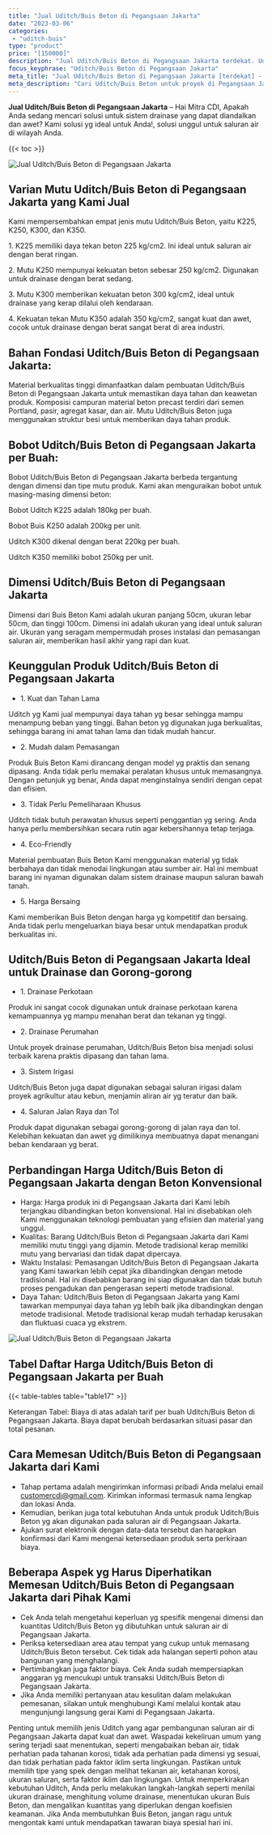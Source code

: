 ```yaml
---
title: "Jual Uditch/Buis Beton di Pegangsaan Jakarta"
date: "2023-03-06"
categories:
 - "uditch-buis"
type: "product"
price: "[150000]"
description: "Jual Uditch/Buis Beton di Pegangsaan Jakarta terdekat. Uditch/Buis Beton ini umumnya dipakai dalam project konstruksi sebagai drainase yang handal dan awet. Silakan kontak kami untuk informasi lebih lanjut."
focus_keyphrase: "Uditch/Buis Beton di Pegangsaan Jakarta"
meta_title: "Jual Uditch/Buis Beton di Pegangsaan Jakarta [terdekat] - CDI"
meta_description: "Cari Uditch/Buis Beton untuk proyek di Pegangsaan Jakarta? Kami menyediakan Uditch/Buis Beton yang berkualitas untuk infrastruktur saluran pembuangan. Dapatkan harga termurah sekarang."
---
```


**Jual Uditch/Buis Beton di Pegangsaan Jakarta** – Hai Mitra CDI, Apakah Anda sedang mencari solusi untuk sistem drainase yang dapat diandalkan dan awet? Kami solusi yg ideal untuk Anda!, solusi unggul untuk saluran air di wilayah Anda.

{{< toc >}}

![Jual Uditch/Buis Beton di Pegangsaan Jakarta](/images/uditch-buis/uditch-beton-02.jpg)

## Varian Mutu Uditch/Buis Beton di Pegangsaan Jakarta yang Kami Jual

Kami mempersembahkan empat jenis mutu Uditch/Buis Beton, yaitu K225, K250, K300, dan K350.

1\. K225 memiliki daya tekan beton 225 kg/cm2. Ini ideal untuk saluran air dengan berat ringan.

2\. Mutu K250 mempunyai kekuatan beton sebesar 250 kg/cm2. Digunakan untuk drainase dengan berat sedang.

3\. Mutu K300 memberikan kekuatan beton 300 kg/cm2, ideal untuk drainase yang kerap dilalui oleh kendaraan.

4\. Kekuatan tekan Mutu K350 adalah 350 kg/cm2, sangat kuat dan awet, cocok untuk drainase dengan berat sangat berat di area industri.

## Bahan Fondasi Uditch/Buis Beton di Pegangsaan Jakarta:

Material berkualitas tinggi dimanfaatkan dalam pembuatan Uditch/Buis Beton di Pegangsaan Jakarta untuk memastikan daya tahan dan keawetan produk. Komposisi campuran material beton precast terdiri dari semen Portland, pasir, agregat kasar, dan air. Mutu Uditch/Buis Beton juga menggunakan struktur besi untuk memberikan daya tahan produk.

## Bobot Uditch/Buis Beton di Pegangsaan Jakarta per Buah:

Bobot Uditch/Buis Beton di Pegangsaan Jakarta berbeda tergantung dengan dimensi dan tipe mutu produk. Kami akan menguraikan bobot untuk masing-masing dimensi beton:

Bobot Uditch K225 adalah 180kg per buah.

Bobot Buis K250 adalah 200kg per unit.

Uditch K300 dikenal dengan berat 220kg per buah.

Uditch K350 memiliki bobot 250kg per unit.

## Dimensi Uditch/Buis Beton di Pegangsaan Jakarta

Dimensi dari Buis Beton Kami adalah ukuran panjang 50cm, ukuran lebar 50cm, dan tinggi 100cm. Dimensi ini adalah ukuran yang ideal untuk saluran air. Ukuran yang seragam mempermudah proses instalasi dan pemasangan saluran air, memberikan hasil akhir yang rapi dan kuat.

## Keunggulan Produk Uditch/Buis Beton di Pegangsaan Jakarta

*   1\. Kuat dan Tahan Lama

Uditch yg Kami jual mempunyai daya tahan yg besar sehingga mampu menampung beban yang tinggi. Bahan beton yg digunakan juga berkualitas, sehingga barang ini amat tahan lama dan tidak mudah hancur.
*   2\. Mudah dalam Pemasangan

Produk Buis Beton Kami dirancang dengan model yg praktis dan senang dipasang. Anda tidak perlu memakai peralatan khusus untuk memasangnya. Dengan petunjuk yg benar, Anda dapat menginstalnya sendiri dengan cepat dan efisien.
*   3\. Tidak Perlu Pemeliharaan Khusus

Uditch tidak butuh perawatan khusus seperti penggantian yg sering. Anda hanya perlu membersihkan secara rutin agar kebersihannya tetap terjaga.
*   4\. Eco-Friendly

Material pembuatan Buis Beton Kami menggunakan material yg tidak berbahaya dan tidak menodai lingkungan atau sumber air. Hal ini membuat barang ini nyaman digunakan dalam sistem drainase maupun saluran bawah tanah.
*   5\. Harga Bersaing

Kami memberikan Buis Beton dengan harga yg kompetitif dan bersaing. Anda tidak perlu mengeluarkan biaya besar untuk mendapatkan produk berkualitas ini.

## Uditch/Buis Beton di Pegangsaan Jakarta Ideal untuk Drainase dan Gorong-gorong

*   1\. Drainase Perkotaan

Produk ini sangat cocok digunakan untuk drainase perkotaan karena kemampuannya yg mampu menahan berat dan tekanan yg tinggi.
*   2\. Drainase Perumahan

Untuk proyek drainase perumahan, Uditch/Buis Beton bisa menjadi solusi terbaik karena praktis dipasang dan tahan lama.
*   3\. Sistem Irigasi

Uditch/Buis Beton juga dapat digunakan sebagai saluran irigasi dalam proyek agrikultur atau kebun, menjamin aliran air yg teratur dan baik.
*   4\. Saluran Jalan Raya dan Tol

Produk dapat digunakan sebagai gorong-gorong di jalan raya dan tol. Kelebihan kekuatan dan awet yg dimilikinya membuatnya dapat menangani beban kendaraan yg berat.

## Perbandingan Harga Uditch/Buis Beton di Pegangsaan Jakarta dengan Beton Konvensional

*   Harga: Harga produk ini di Pegangsaan Jakarta dari Kami lebih terjangkau dibandingkan beton konvensional. Hal ini disebabkan oleh Kami menggunakan teknologi pembuatan yang efisien dan material yang unggul.
*   Kualitas: Barang Uditch/Buis Beton di Pegangsaan Jakarta dari Kami memiliki mutu tinggi yang dijamin. Metode tradisional kerap memiliki mutu yang bervariasi dan tidak dapat dipercaya.
*   Waktu Instalasi: Pemasangan Uditch/Buis Beton di Pegangsaan Jakarta yang Kami tawarkan lebih cepat jika dibandingkan dengan metode tradisional. Hal ini disebabkan barang ini siap digunakan dan tidak butuh proses pengadukan dan pengerasan seperti metode tradisional.
*   Daya Tahan: Uditch/Buis Beton di Pegangsaan Jakarta yang Kami tawarkan mempunyai daya tahan yg lebih baik jika dibandingkan dengan metode tradisional. Metode tradisional kerap mudah terhadap kerusakan dan fluktuasi cuaca yg ekstrem.

![Jual Uditch/Buis Beton di Pegangsaan Jakarta](/images/uditch-buis/buis-beton-01.jpg)

## Tabel Daftar Harga Uditch/Buis Beton di Pegangsaan Jakarta per Buah

{{< table-tables table="table17" >}}

Keterangan Tabel: Biaya di atas adalah tarif per buah Uditch/Buis Beton di Pegangsaan Jakarta. Biaya dapat berubah berdasarkan situasi pasar dan total pesanan.

## Cara Memesan Uditch/Buis Beton di Pegangsaan Jakarta dari Kami

*   Tahap pertama adalah mengirimkan informasi pribadi Anda melalui email customercdi@gmail.com. Kirimkan informasi termasuk nama lengkap dan lokasi Anda.
*   Kemudian, berikan juga total kebutuhan Anda untuk produk Uditch/Buis Beton yg akan digunakan pada saluran air di Pegangsaan Jakarta.
*   Ajukan surat elektronik dengan data-data tersebut dan harapkan konfirmasi dari Kami mengenai ketersediaan produk serta perkiraan biaya.

## Beberapa Aspek yg Harus Diperhatikan Memesan Uditch/Buis Beton di Pegangsaan Jakarta dari Pihak Kami

*   Cek Anda telah mengetahui keperluan yg spesifik mengenai dimensi dan kuantitas Uditch/Buis Beton yg dibutuhkan untuk saluran air di Pegangsaan Jakarta.
*   Periksa ketersediaan area atau tempat yang cukup untuk memasang Uditch/Buis Beton tersebut. Cek tidak ada halangan seperti pohon atau bangunan yang menghalangi.
*   Pertimbangkan juga faktor biaya. Cek Anda sudah mempersiapkan anggaran yg mencukupi untuk transaksi Uditch/Buis Beton di Pegangsaan Jakarta.
*   Jika Anda memiliki pertanyaan atau kesulitan dalam melakukan pemesanan, silakan untuk menghubungi Kami melalui kontak atau mengunjungi langsung gerai Kami di Pegangsaan Jakarta.

Penting untuk memilih jenis Uditch yang agar pembangunan saluran air di Pegangsaan Jakarta dapat kuat dan awet. Waspadai kekeliruan umum yang sering terjadi saat menentukan, seperti mengabaikan beban air, tidak perhatian pada tahanan korosi, tidak ada perhatian pada dimensi yg sesuai, dan tidak perhatian pada faktor iklim serta lingkungan. Pastikan untuk memilih tipe yang spek dengan melihat tekanan air, ketahanan korosi, ukuran saluran, serta faktor iklim dan lingkungan. Untuk memperkirakan kebutuhan Uditch, Anda perlu melakukan langkah-langkah seperti menilai ukuran drainase, menghitung volume drainase, menentukan ukuran Buis Beton, dan mengalikan kuantitas yang diperlukan dengan koefisien keamanan. Jika Anda membutuhkan Buis Beton, jangan ragu untuk mengontak kami untuk mendapatkan tawaran biaya spesial hari ini.